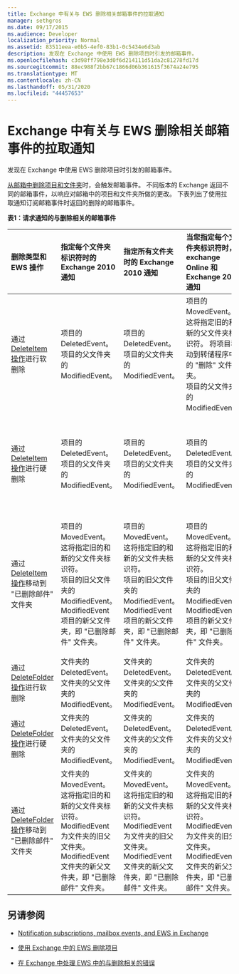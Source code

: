 ```yaml
---
title: Exchange 中有关与 EWS 删除相关邮箱事件的拉取通知
manager: sethgros
ms.date: 09/17/2015
ms.audience: Developer
localization_priority: Normal
ms.assetid: 83511eea-e0b5-4ef0-83b1-0c5434e6d3ab
description: 发现在 Exchange 中使用 EWS 删除项目时引发的邮箱事件。
ms.openlocfilehash: c3d98ff798e3d0f6d214111d51da2c81278fd17d
ms.sourcegitcommit: 88ec988f2bb67c1866d06b361615f3674a24e795
ms.translationtype: MT
ms.contentlocale: zh-CN
ms.lasthandoff: 05/31/2020
ms.locfileid: "44457653"
---
```

# <a name="pull-notifications-for-ews-deletion-related-mailbox-events-in-exchange"></a>Exchange 中有关与 EWS 删除相关邮箱事件的拉取通知

发现在 Exchange 中使用 EWS 删除项目时引发的邮箱事件。
  
[从邮箱中删除项目和文件夹](deleting-items-by-using-ews-in-exchange.md)时，会触发邮箱事件。 不同版本的 Exchange 返回不同的邮箱事件，以响应对邮箱中的项目和文件夹所做的更改。 下表列出了使用拉取通知订阅邮箱事件时返回的删除的邮箱事件。 
  
**表1：请求通知的与删除相关的邮箱事件**

|**删除类型和 EWS 操作**|**指定每个文件夹标识符时的 Exchange 2010 通知**|**指定所有文件夹时的 Exchange 2010 通知**|**当您指定每个文件夹标识符时，exchange Online 和 Exchange 2013 通知**|**指定所有文件夹时的 exchange Online 和 Exchange 2013**|
|:-----|:-----|:-----|:-----|:-----|
|通过[DeleteItem 操作](https://msdn.microsoft.com/library/3e26c416-fa12-476e-bfd2-5c1f4bb7b348%28Office.15%29.aspx)进行软删除 <br/> |项目的 DeletedEvent。  <br/> 项目的父文件夹的 ModifiedEvent。  <br/> |项目的 DeletedEvent。  <br/> 项目的父文件夹的 ModifiedEvent。  <br/> |项目的 MovedEvent。 这将指定旧的和新的父文件夹标识符。 将项目移动到转储程序中的 "删除" 文件夹。  <br/> 项目的父文件夹的 ModifiedEvent。  <br/> |项目的 DeletedEvent。  <br/> Allitems.aspx 默认搜索文件夹中的项目的 DeletedEvent。  <br/> 项目的父文件夹的 ModifiedEvent。  <br/> |
|通过[DeleteItem 操作](https://msdn.microsoft.com/library/3e26c416-fa12-476e-bfd2-5c1f4bb7b348%28Office.15%29.aspx)进行硬删除 <br/> |项目的 DeletedEvent。  <br/> 项目的父文件夹的 ModifiedEvent。  <br/> |项目的 DeletedEvent。  <br/> 项目的父文件夹的 ModifiedEvent。  <br/> |项目的 DeletedEvent。  <br/> 项目的父文件夹的 ModifiedEvent。  <br/> |项目的 DeletedEvent。  <br/> Allitems.aspx 默认搜索文件夹中的项目的 DeletedEvent。  <br/> 项目的父文件夹的 ModifiedEvent。  <br/> |
|通过[DeleteItem 操作](https://msdn.microsoft.com/library/3e26c416-fa12-476e-bfd2-5c1f4bb7b348%28Office.15%29.aspx)移动到 "已删除邮件" 文件夹 <br/> |项目的 MovedEvent。 这将指定旧的和新的父文件夹标识符。  <br/> 项目的旧父文件夹的 ModifiedEvent。  <br/> ModifiedEvent 项目的新父文件夹，即 "已删除邮件" 文件夹。  <br/> |项目的 MovedEvent。 这将指定旧的和新的父文件夹标识符。  <br/> 项目的旧父文件夹的 ModifiedEvent。  <br/> ModifiedEvent 项目的新父文件夹，即 "已删除邮件" 文件夹。  <br/> |项目的 MovedEvent。 这将指定旧的和新的父文件夹标识符。  <br/> 项目的旧父文件夹的 ModifiedEvent。  <br/> ModifiedEvent 项目的新父文件夹，即 "已删除邮件" 文件夹。  <br/> |Allitems.aspx 默认搜索文件夹中的 DeletedEvent。  <br/> Allitems.aspx 文件夹中的项目的 CreatedEvent。  <br/> 项目的原始父文件夹的 ModifiedEvent。  <br/> "已删除邮件" 文件夹的 ModifiedEvent。  <br/> |
|通过[DeleteFolder 操作](https://msdn.microsoft.com/library/b0f92682-4895-4bcf-a4a1-e4c2e8403979%28Office.15%29.aspx)进行软删除 <br/> |文件夹的 DeletedEvent。  <br/> 文件夹的父文件夹的 ModifiedEvent。  <br/> |文件夹的 DeletedEvent。  <br/> 文件夹的父文件夹的 ModifiedEvent。  <br/> |文件夹的 DeletedEvent。  <br/> 文件夹的父文件夹的 ModifiedEvent。  <br/> |文件夹的 DeletedEvent。  <br/> 文件夹的父文件夹的 ModifiedEvent。  <br/> |
|通过[DeleteFolder 操作](https://msdn.microsoft.com/library/b0f92682-4895-4bcf-a4a1-e4c2e8403979%28Office.15%29.aspx)进行硬删除 <br/> |文件夹的 DeletedEvent。  <br/> 文件夹的父文件夹的 ModifiedEvent。  <br/> |文件夹的 DeletedEvent。  <br/> 文件夹的父文件夹的 ModifiedEvent。  <br/> |文件夹的 DeletedEvent。  <br/> 文件夹的父文件夹的 ModifiedEvent。  <br/> |文件夹的 DeletedEvent。  <br/> 文件夹的父文件夹的 ModifiedEvent。  <br/> |
|通过[DeleteFolder 操作](https://msdn.microsoft.com/library/b0f92682-4895-4bcf-a4a1-e4c2e8403979%28Office.15%29.aspx)移动到 "已删除邮件" 文件夹 <br/> |文件夹的 MovedEvent。 这将指定旧的和新的父文件夹标识符。  <br/> ModifiedEvent 为文件夹的旧父文件夹。  <br/> ModifiedEvent 文件夹的新父文件夹，即 "已删除邮件" 文件夹。  <br/> |文件夹的 MovedEvent。 这将指定旧的和新的父文件夹标识符。  <br/> ModifiedEvent 为文件夹的旧父文件夹。  <br/> ModifiedEvent 文件夹的新父文件夹，即 "已删除邮件" 文件夹。  <br/> |文件夹的 MovedEvent。 这将指定旧的和新的父文件夹标识符。  <br/> ModifiedEvent 为文件夹的旧父文件夹。  <br/> ModifiedEvent 文件夹的新父文件夹，即 "已删除邮件" 文件夹。  <br/> |ModifiedEvent 为文件夹的旧父文件夹。  <br/> ModifiedEvent 的文件夹的新父文件夹，它是 "已删除邮件" 文件夹。  <br/> |
   
## <a name="see-also"></a>另请参阅


- [Notification subscriptions, mailbox events, and EWS in Exchange](notification-subscriptions-mailbox-events-and-ews-in-exchange.md)
    
- [使用 Exchange 中的 EWS 删除项目](deleting-items-by-using-ews-in-exchange.md)
    
- [在 Exchange 中处理 EWS 中的与删除相关的错误](handling-deletion-related-errors-in-ews-in-exchange.md)
    

